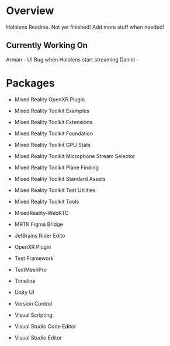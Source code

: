 # Overview
Hololens Readme.
Not yet finished! Add more stuff when needed!

## Currently Working On
Arman - UI Bug when Hololens start streaming
Daniel - 

# Packages
- Mixed Reality OpenXR Plugin
- Mixed Reality Toolkit Examples
- Mixed Reality Toolkit Extensions
- Mixed Reality Toolkit Foundation
- Mixed Reality Toolkit GPU Stats
- Mixed Reality Toolkit Microphone Stream Selector
- Mixed Reality Toolkit Plane Finding
- Mixed Reality Toolkit Standard Assets
- Mixed Reality Toolkit Test Utilities
- Mixed Reality Toolkit Tools
- MixedReality-WebRTC
- MRTK Figma Bridge

- JetBrains Rider Edito
- OpenXR Plugin
- Test Framework
- TextMeshPro
- Timeline
- Unity UI
- Version Control
- Visual Scripting
- Visual Studio Code Editor
- Visual Studio Editor
